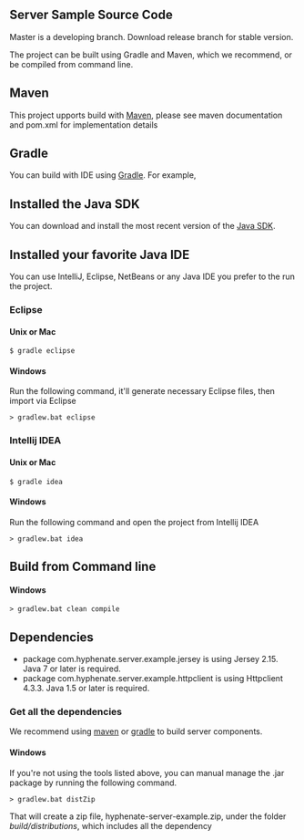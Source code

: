 ## Server Sample Source Code

Master is a developing branch. Download release branch for stable version.

The project can be built using Gradle and Maven, which we recommend, or be compiled from command line. 


## Maven

This project upports build with [Maven](http://maven.apache.org), please see maven documentation and pom.xml for implementation details

## Gradle

You can build with IDE using [Gradle](http://gradle.org). For example,


## Installed the Java SDK

You can download and install the most recent version of the [Java SDK](http://java.sun.com/javase/downloads/index.jsp).


## Installed your favorite Java IDE

You can use IntelliJ, Eclipse, NetBeans or any Java IDE you prefer to the run the project.

### Eclipse

#### Unix or Mac
 
    $ gradle eclipse

#### Windows

Run the following command, it'll generate necessary Eclipse files, then import via Eclipse

    > gradlew.bat eclipse

### Intellij IDEA

#### Unix or Mac

	$ gradle idea

#### Windows

Run the following command and open the project from Intellij IDEA

    > gradlew.bat idea
	

## Build from Command line

#### Windows

	> gradlew.bat clean compile
	
## Dependencies
	
 - package com.hyphenate.server.example.jersey is using Jersey 2.15. Java 7 or later is required.
 - package com.hyphenate.server.example.httpclient is using Httpclient 4.3.3. Java 1.5 or later is required.
 
### Get all the dependencies

We recommend using [maven](http://maven.apache.org) or [gradle](http://gradle.org) to build server components. 

#### Windows

If you're not using the tools listed above, you can manual manage the .jar package by running the following command.

    > gradlew.bat distZip

That will create a zip file, hyphenate-server-example.zip, under the folder _build/distributions_, which includes all the dependency    
 
